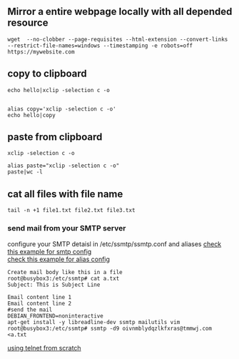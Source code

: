 ## Mirror a entire webpage locally with all depended resource
```
wget  --no-clobber --page-requisites --html-extension --convert-links --restrict-file-names=windows --timestamping -e robots=off https://mywebsite.com
```
## copy to clipboard
```
echo hello|xclip -selection c -o


alias copy='xclip -selection c -o'
echo hello|copy
```
## paste from clipboard
```
xclip -selection c -o

alias paste="xclip -selection c -o"
paste|wc -l
```
## cat all files with file name
```
tail -n +1 file1.txt file2.txt file3.txt
```
### send mail from your SMTP server
configure your SMTP detaisl in /etc/ssmtp/ssmtp.conf and aliases 
[check this example for smtp config](https://github.com/awcator/DevOpsJourneyWithArchLinux/blob/master/configs/etc/ssmtp/ssmtp.conf) <br>
[check this example for alias config  ](https://github.com/awcator/DevOpsJourneyWithArchLinux/blob/master/configs/etc/ssmtp/revaliases)

```
Create mail body like this in a file
root@busybox3:/etc/ssmtp# cat a.txt
Subject: This is Subject Line

Email content line 1
Email content line 2
#send the mail
DEBIAN_FRONTEND=noninteractive
apt-get install -y libreadline-dev ssmtp mailutils vim
root@busybox3:/etc/ssmtp# ssmtp -d9 oivnmblydqzlkfxras@tmmwj.com <a.txt
```
[using telnet from scratch](https://github.com/awcator/DevOpsJourneyWithArchLinux/blob/master/telnet/smtpDemo.md#telnet-way-to-send-mails)
